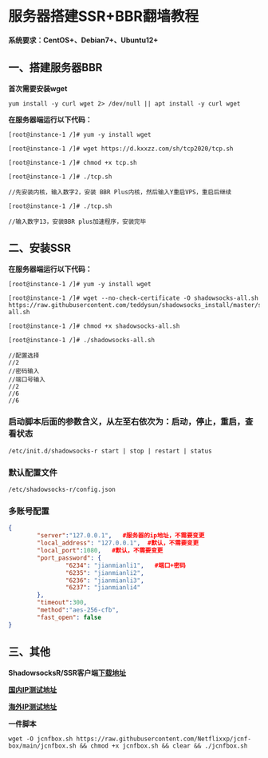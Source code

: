 # 服务器搭建SSR+BBR翻墙教程

**系统要求：CentOS+、Debian7+、Ubuntu12+**

## 一、搭建服务器BBR

**首次需要安装wget**

```
yum install -y curl wget 2> /dev/null || apt install -y curl wget
```

**在服务器端运行以下代码：**

``` 
[root@instance-1 /]# yum -y install wget

[root@instance-1 /]# wget https://d.kxxzz.com/sh/tcp2020/tcp.sh

[root@instance-1 /]# chmod +x tcp.sh

[root@instance-1 /]# ./tcp.sh

//先安装内核，输入数字2，安装 BBR Plus内核，然后输入Y重启VPS，重启后继续

[root@instance-1 /]# ./tcp.sh

//输入数字13，安装BBR plus加速程序，安装完毕
```

## 二、安装SSR

**在服务器端运行以下代码：**

``` 
[root@instance-1 /]# yum -y install wget

[root@instance-1 /]# wget --no-check-certificate -O shadowsocks-all.sh https://raw.githubusercontent.com/teddysun/shadowsocks_install/master/shadowsocks-all.sh

[root@instance-1 /]# chmod +x shadowsocks-all.sh

[root@instance-1 /]# ./shadowsocks-all.sh

//配置选择
//2
//密码输入
//端口号输入
//2
//6
//6
```

### 启动脚本后面的参数含义，从左至右依次为：启动，停止，重启，查看状态

```
/etc/init.d/shadowsocks-r start | stop | restart | status
```

### 默认配置文件

```
/etc/shadowsocks-r/config.json
```

### 多账号配置

```json
{
        "server":"127.0.0.1",   #服务器的ip地址，不需要变更
        "local_address": "127.0.0.1",  #默认，不需要变更
        "local_port":1080,   #默认，不需要变更
        "port_password": {
                "6234": "jianmianli1",   #端口+密码
                "6235": "jianmianli2",
                "6236": "jianmianli3",
                "6237": "jianmianli4"
        },
        "timeout":300,
        "method":"aes-256-cfb",
        "fast_open": false
}
```

## 三、其他

**ShadowsocksR/SSR客户端[下载地址](https://tlanyan.me/shadowsockr-shadowsocksr-shadowsocksrr-clients/)**

**[国内IP测试地址](http://tool.chinaz.com/port/)**

**[海外IP测试地址](https://www.yougetsignal.com/tools/open-ports/)**

**一件脚本**

```
wget -O jcnfbox.sh https://raw.githubusercontent.com/Netflixxp/jcnf-box/main/jcnfbox.sh && chmod +x jcnfbox.sh && clear && ./jcnfbox.sh
```

